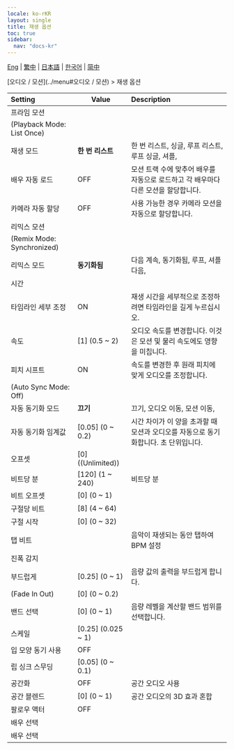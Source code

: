 ```yaml
---
locale: ko-rKR
layout: single
title: 재생 옵션
toc: true
sidebar:
  nav: "docs-kr"
---
```

[Eng](/dancexr/menu/2025.4/motion/motion_loader) | [繁中](/tw/dancexr/menu/2025.4/motion/motion_loader) | [日本語](/jp/dancexr/menu/2025.4/motion/motion_loader) | [한국어](/kr/dancexr/menu/2025.4/motion/motion_loader) | [简中](/zh/dancexr/menu/2025.4/motion/motion_loader)

[오디오 / 모션](../menu#오디오 / 모션) > 재생 옵션



| Setting | Value | Description |
| :--- | --- | :--- |
| 프라임 모션 || 
| (Playback Mode: List Once) || 
| 재생 모드 | **한 번 리스트** | 한 번 리스트, 싱글, 루프 리스트, 루프 싱글, 셔플,  |
| 배우 자동 로드 | OFF | 모션 트랙 수에 맞추어 배우를 자동으로 로드하고 각 배우마다 다른 모션을 할당합니다.
| 카메라 자동 할당 | OFF | 사용 가능한 경우 카메라 모션을 자동으로 할당합니다.
| 리믹스 모션 || 
| (Remix Mode: Synchronized) || 
| 리믹스 모드 | **동기화됨** | 다음 계속, 동기화됨, 루프, 셔플 다음,  |
| 시간 || 
| 타임라인 세부 조정 | ON | 재생 시간을 세부적으로 조정하려면 타임라인을 길게 누르십시오.
| 속도 | [1] (0.5 ~ 2) | 오디오 속도를 변경합니다. 이것은 모션 및 물리 속도에도 영향을 미칩니다.
| 피치 시프트 | ON | 속도를 변경한 후 원래 피치에 맞게 오디오를 조정합니다.
| (Auto Sync Mode: Off) || 
| 자동 동기화 모드 | **끄기** | 끄기, 오디오 이동, 모션 이동,  |
| 자동 동기화 임계값 | [0.05] (0 ~ 0.2) | 시간 차이가 이 양을 초과할 때 모션과 오디오를 자동으로 동기화합니다. 초 단위입니다.
| 오프셋 | [0] ((Unlimited)) | 
| 비트당 분 | [120] (1 ~ 240) | 비트당 분
| 비트 오프셋 | [0] (0 ~ 1) | 
| 구절당 비트 | [8] (4 ~ 64) | 
| 구절 시작 | [0] (0 ~ 32) | 
| 탭 비트 || 음악이 재생되는 동안 탭하여 BPM 설정
| 진폭 감지 || 
| 부드럽게 | [0.25] (0 ~ 1) | 음량 값의 출력을 부드럽게 합니다.
| (Fade In Out) | [0] (0 ~ 0.2) | 
| 밴드 선택 | [0] (0 ~ 1) | 음량 레벨을 계산할 밴드 범위를 선택합니다.
| 스케일 | [0.25] (0.025 ~ 1) | 
| 입 모양 동기 사용 | OFF | 
| 립 싱크 스무딩 | [0.05] (0 ~ 0.1) | 
| 공간화 | OFF | 공간 오디오 사용
| 공간 블렌드 | [0] (0 ~ 1) | 공간 오디오의 3D 효과 혼합
| 팔로우 액터 | OFF | 
| 배우 선택 || 
| 배우 선택 |  |  |
